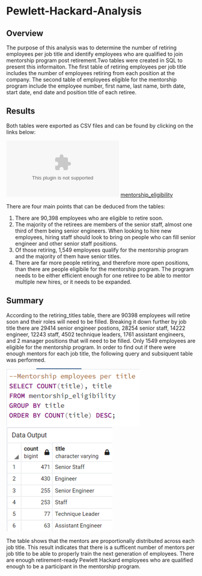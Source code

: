 # Pewlett-Hackard-Analysis

## Overview 
The purpose of this analysis was to determine the number of retiring employees per job title and identify employees who are qualified to join mentorship program post retirement.Two tables were created in SQL to present this informaiton. The first table of retiring employees per job title includes the number of employees retiring from each position at the company. The second table of employees eligible for the mentorship program include the employee number, first name, last name, birth date, start date, end date and position title of each retiree. 

## Results
Both tables were exported as CSV files and can be found by clicking on the links below:

![retiring_titles.csv](https://github.com/mayamtims/Pewlett-Hackard-Analysis/blob/main/Data/retiring_titles.csv)
[mentorship_eligibility](https://github.com/mayamtims/Pewlett-Hackard-Analysis/blob/main/Data/mentorship_eligibility.csv)

There are four main points that can be deduced from the tables:
1. There are 90,398 employees who are eligible to retire soon.
2. The majority of the retirees are members of the senior staff, almost one third of them being senior engineers. When looking to hire new employees, hiring staff should look to bring on people who can fill senior engineer and other senior staff positions.
3. Of those retiring, 1,549 employees qualify for the mentorship program and the majority of them have senior titles.
4. There are far more people retiring, and therefore more open positions, than there are people eligibile for the mentorship program. The program needs to be either efficient enough for one retiree to be able to mentor multiple new hires, or it needs to be expanded. 

## Summary
According to the retiring_titles table, there are 90398 employees will retire soon and their roles will need to be filled. Breaking it down further by job title there are 29414 senior engineer postions, 28254 senior staff, 14222 engineer, 12243 staff, 4502 technique leaders, 1761 assistant engineers, and 2 manager positions that will need to be filled. Only 1549 employees are eligible for the mentorship program. In order to find out if there were enough mentors for each job title, the following query and subsiquent table was performed.

![summary_query](https://github.com/mayamtims/Pewlett-Hackard-Analysis/blob/main/Queries/summary_qury.png)
![mentorship_table](https://github.com/mayamtims/Pewlett-Hackard-Analysis/blob/main/Queries/summary_table.png)

The table shows that the mentors are proportionally distributed across each job title. This result indicates that there is a sufficent number of mentors per job title to be able to properly train the next generation of employees. There are enough retirement-ready Pewlett Hackard employees who are qualified enough to be a participant in the mentorship program. 